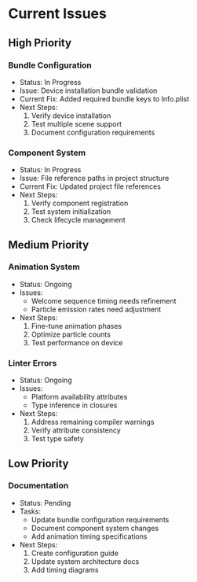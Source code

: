 # Current Issues

## High Priority

### Bundle Configuration
- Status: In Progress
- Issue: Device installation bundle validation
- Current Fix: Added required bundle keys to Info.plist
- Next Steps: 
  1. Verify device installation
  2. Test multiple scene support
  3. Document configuration requirements

### Component System
- Status: In Progress
- Issue: File reference paths in project structure
- Current Fix: Updated project file references
- Next Steps:
  1. Verify component registration
  2. Test system initialization
  3. Check lifecycle management

## Medium Priority

### Animation System
- Status: Ongoing
- Issues:
  - Welcome sequence timing needs refinement
  - Particle emission rates need adjustment
- Next Steps:
  1. Fine-tune animation phases
  2. Optimize particle counts
  3. Test performance on device

### Linter Errors
- Status: Ongoing
- Issues:
  - Platform availability attributes
  - Type inference in closures
- Next Steps:
  1. Address remaining compiler warnings
  2. Verify attribute consistency
  3. Test type safety

## Low Priority

### Documentation
- Status: Pending
- Tasks:
  - Update bundle configuration requirements
  - Document component system changes
  - Add animation timing specifications
- Next Steps:
  1. Create configuration guide
  2. Update system architecture docs
  3. Add timing diagrams